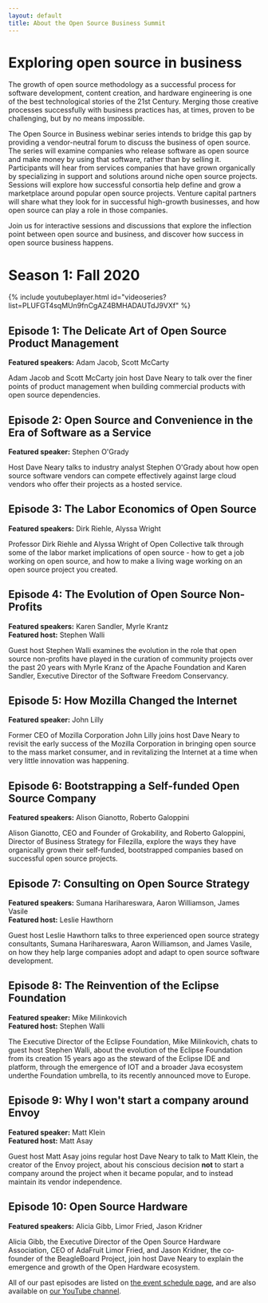 ```yaml
---
layout: default
title: About the Open Source Business Summit
---
```


# Exploring open source in business

The growth of open source methodology as a successful process for software development, content creation, and hardware engineering is one of the best technological stories of the 21st Century. Merging those creative processes successfully with business practices has, at times, proven to be challenging, but by no means impossible.

The Open Source in Business webinar series intends to bridge this gap by providing a vendor-neutral forum to discuss the business of open source. The series will examine companies who release software as open source and make money by using that software, rather than by selling it. Participants will hear from services companies that have grown organically by specializing in support and solutions around niche open source projects. Sessions will explore how successful consortia help define and grow a marketplace around popular open source projects. Venture capital partners will share what they look for in successful high-growth businesses, and how open source can play a role in those companies.

Join us for interactive sessions and discussions that explore the inflection point between open source and business, and discover how success in open source business happens.

<!--- TODO: Add YouTube links and figure out the best way to format this as a list --->

# Season 1: Fall 2020

{% include youtubeplayer.html id="videoseries?list=PLUFGT4sqMUn9fnCgAZ4BMHADAUTdJ9VXf" %}

## Episode 1: The Delicate Art of Open Source Product Management
**Featured speakers:** Adam Jacob, Scott McCarty  

Adam Jacob and Scott McCarty join host Dave Neary to talk over the finer points of
product management when building commercial products with open source dependencies.

## Episode 2: Open Source and Convenience in the Era of Software as a Service
**Featured speaker:** Stephen O'Grady  

Host Dave Neary talks to industry analyst Stephen O'Grady about how open source software
vendors can compete effectively against large cloud vendors who offer their projects as
a hosted service.

## Episode 3: The Labor Economics of Open Source
**Featured speakers:** Dirk Riehle, Alyssa Wright  

Professor Dirk Riehle and Alyssa Wright of Open Collective talk through some of the labor
market implications of open source - how to get a job working on open source, and how to
make a living wage working on an open source project you created.

## Episode 4: The Evolution of Open Source Non-Profits
**Featured speakers:** Karen Sandler, Myrle Krantz  
**Featured host:** Stephen Walli  

Guest host Stephen Walli examines the evolution in the role that open source non-profits
have played in the curation of community projects over the past 20 years with Myrle Kranz
of the Apache Foundation and Karen Sandler, Executive Director of the Software Freedom
Conservancy.

## Episode 5: How Mozilla Changed the Internet
**Featured speaker:** John Lilly  

Former CEO of Mozilla Corporation John Lilly joins host Dave Neary to revisit the early
success of the Mozilla Corporation in bringing open source to the mass market consumer,
and in revitalizing the Internet at a time when very little innovation was happening.

## Episode 6: Bootstrapping a Self-funded Open Source Company
**Featured speakers:** Alison Gianotto, Roberto Galoppini  

Alison Gianotto, CEO and Founder of Grokability, and Roberto Galoppini, Director of Business
Strategy for Filezilla, explore the ways they have organically grown their self-funded,
bootstrapped companies based on successful open source projects.

## Episode 7: Consulting on Open Source Strategy
**Featured speakers:** Sumana Harihareswara, Aaron Williamson, James Vasile  
**Featured host:** Leslie Hawthorn  

Guest host Leslie Hawthorn talks to three experienced open source strategy consultants, 
Sumana Harihareswara, Aaron Williamson, and James Vasile, on how they help large companies
adopt and adapt to open source software development.

## Episode 8: The Reinvention of the Eclipse Foundation
**Featured speaker:** Mike Milinkovich  
**Featured host:** Stephen Walli  

The Executive Director of the Eclipse Foundation, Mike Milinkovich, chats to guest host
Stephen Walli, about the evolution of the Eclipse Foundation from its creation 15 years
ago as the steward of the Eclipse IDE and platform, through the emergence of IOT and a
broader Java ecosystem underthe Foundation umbrella, to its recently announced move to
Europe.

## Episode 9: Why I won't start a company around Envoy
**Featured speaker:** Matt Klein  
**Featured host:** Matt Asay  

Guest host Matt Asay joins regular host Dave Neary to talk to Matt Klein, the creator of
the Envoy project, about his conscious decision **not** to start a company around the
project when it became popular, and to instead maintain its vendor independence.

## Episode 10: Open Source Hardware
**Featured speakers:** Alicia Gibb, Limor Fried, Jason Kridner  

Alicia Gibb, the Executive Director of the Open Source Hardware Association, CEO of AdaFruit
Limor Fried, and Jason Kridner, the co-founder of the BeagleBoard Project, join host Dave
Neary to explain the emergence and growth of the Open Hardware ecosystem.

All of our past episodes are listed on [the event schedule page](schedule.html), and 
are also available on [our YouTube channel](https://www.youtube.com/channel/UCwBgcnITw43mboBSplHDRMQ).

